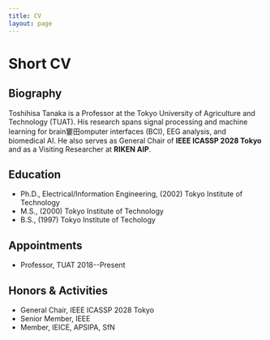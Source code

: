 ```yaml
---
title: CV
layout: page
---
```


# Short CV

## Biography
Toshihisa Tanaka is a Professor at the Tokyo University of Agriculture and Technology (TUAT). His research spans signal processing and machine learning for brain窶田omputer interfaces (BCI), EEG analysis, and biomedical AI. He also serves as General Chair of **IEEE ICASSP 2028 Tokyo** and as a Visiting Researcher at **RIKEN AIP**.

## Education
- Ph.D., Electrical/Information Engineering, (2002)  Tokyo Institute of Technology
- M.S., (2000) Tokyo Institute of Technology
- B.S., (1997) Tokyo Institute of Techology
 

## Appointments
- Professor, TUAT 2018--Present

## Honors & Activities
- General Chair, IEEE ICASSP 2028 Tokyo
- Senior Member, IEEE
- Member, IEICE, APSIPA, SfN
